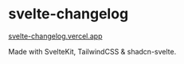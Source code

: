# svelte-changelog

[svelte-changelog.vercel.app](https://svelte-changelog.vercel.app/)

Made with SvelteKit, TailwindCSS & shadcn-svelte.
